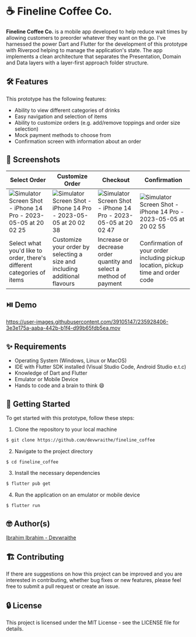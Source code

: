 # ☕ Fineline Coffee Co.

**Fineline Coffee Co.** is a mobile app developed to help reduce wait times by allowing customers to preorder whatever they want on the go. I've harnessed the power Dart and Flutter for the development of this prototype with Riverpod helping to manage the application's state. The app implements a clean architecture that separates the Presentation, Domain and Data layers with a layer-first approach folder structure.

## 🛠️ Features

This prototype has the following features:

- Ability to view different categories of drinks
- Easy navigation and selection of items
- Ability to customize orders (e.g. add/remove toppings and order size selection)
- Mock payment methods to choose from
- Confirmation screen with information about an order

## 📸 Screenshots
| Select Order | Customize Order | Checkout | Confirmation |
| -------- | -------- | -------- | -------- |
| ![Simulator Screen Shot - iPhone 14 Pro - 2023-05-05 at 20 02 25](https://user-images.githubusercontent.com/39105147/236547945-288f78cc-83cf-4673-a192-fddad68c5ca9.png)  | ![Simulator Screen Shot - iPhone 14 Pro - 2023-05-05 at 20 02 38](https://user-images.githubusercontent.com/39105147/236547977-b6487cc3-277e-43d6-a915-4b5d3ed9e48b.png) | ![Simulator Screen Shot - iPhone 14 Pro - 2023-05-05 at 20 02 47](https://user-images.githubusercontent.com/39105147/236548006-3c597e60-6686-46d5-81c2-1ad17120ac51.png)  | ![Simulator Screen Shot - iPhone 14 Pro - 2023-05-05 at 20 02 55](https://user-images.githubusercontent.com/39105147/236548020-79d99f1d-1855-49f9-b041-52c8d875c487.png) |
| Select what you'd like to order, there's different categories of items | Customize your order by selecting a size and including additional flavours | Increase or decrease order quantity and select a method of payment | Confirmation of your order including pickup location, pickup time and order code |

## ⏯️ Demo

https://user-images.githubusercontent.com/39105147/235928406-3e3e175a-aaba-442b-b1f4-d99b65fdb5ea.mov

## ✨ Requirements

- Operating System (Windows, Linux or MacOS)
- IDE with Flutter SDK installed (Visual Studio Code, Android Studio e.t.c)
- Knowledge of Dart and Flutter
- Emulator or Mobile Device
- Hands to code and a brain to think :smile:

## 🚀 Getting Started

To get started with this prototype, follow these steps:

1. Clone the repository to your local machine

```sh
$ git clone https://github.com/devwraithe/fineline_coffee
```

2. Navigate to the project directory

```
$ cd fineline_coffee
```

3. Install the necessary dependencies

```sh
$ flutter pub get
```

4. Run the application on an emulator or mobile device

```sh
$ flutter run
```

## 🤓 Author(s)
[Ibrahim Ibrahim - Devwraithe](https://www.linkedin.com/in/ibrahimaibrahim)

## 🏗️ Contributing
If there are suggestions on how this project can be improved and you are interested in contributing, whether bug fixes or new features, please feel free to submit a pull request or create an issue.

## 🔒 License
This project is licensed under the MIT License - see the LICENSE file for details.
